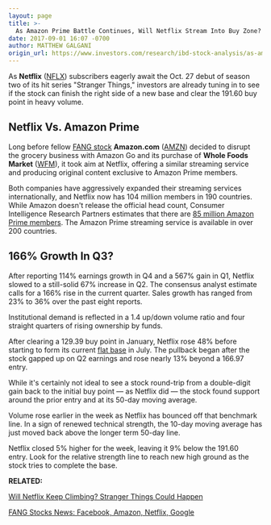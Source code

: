```yaml
---
layout: page
title: >-
  As Amazon Prime Battle Continues, Will Netflix Stream Into Buy Zone?
date: 2017-09-01 16:07 -0700
author: MATTHEW GALGANI
origin_url: https://www.investors.com/research/ibd-stock-analysis/as-amazon-prime-battle-continues-will-netflix-stream-into-buy-zone/
---
```





As **Netflix** ([NFLX](https://research.investors.com/quote.aspx?symbol=NFLX)) subscribers eagerly await the Oct. 27 debut of season two of its hit series "Stranger Things," investors are already tuning in to see if the stock can finish the right side of a new base and clear the 191.60 buy point in heavy volume.


Netflix Vs. Amazon Prime
------------------------


Long before fellow [FANG stock](https://www.investors.com/news/technology/fang-stocks-news-quotes-facebook-amazon-netflix-google/) **Amazon.com** ([AMZN](https://research.investors.com/quote.aspx?symbol=AMZN)) decided to disrupt the grocery business with Amazon Go and its purchase of **Whole Foods Market** ([WFM](https://research.investors.com/quote.aspx?symbol=WFM)), it took aim at Netflix, offering a similar streaming service and producing original content exclusive to Amazon Prime members.









 
 
 Both companies have aggressively expanded their streaming services internationally, and Netflix now has 104 million members in 190 countries.
While Amazon doesn't release the official head count, Consumer Intelligence Research Partners estimates that there are [85 million Amazon Prime members](https://www.investors.com/news/technology/amazon-prime-membership-up-35-as-big-shopping-day-coming/). The Amazon Prime streaming service is available in over 200 countries.


166% Growth In Q3?
------------------


After reporting 114% earnings growth in Q4 and a 567% gain in Q1, Netflix slowed to a still-solid 67% increase in Q2. The consensus analyst estimate calls for a 166% rise in the current quarter. Sales growth has ranged from 23% to 36% over the past eight reports.


Institutional demand is reflected in a 1.4 up/down volume ratio and four straight quarters of rising ownership by funds.


After clearing a 129.39 buy point in January, Netflix rose 48% before starting to form its current [flat base](https://www.investors.com/ibd-university/how-to-buy/common-patterns-3/) in July. The pullback began after the stock gapped up on Q2 earnings and rose nearly 13% beyond a 166.97 entry.



While it's certainly not ideal to see a stock round-trip from a double-digit gain back to the initial buy point — as Netflix did — the stock found support around the prior entry and at its 50-day moving average.


Volume rose earlier in the week as Netflix has bounced off that benchmark line. In a sign of renewed technical strength, the 10-day moving average has just moved back above the longer term 50-day line.


Netflix closed 5% higher for the week, leaving it 9% below the 191.60 entry. Look for the relative strength line to reach new high ground as the stock tries to complete the base.


**RELATED:**


[Will Netflix Keep Climbing? Stranger Things Could Happen](https://www.investors.com/research/ibd-stock-analysis/will-netflix-keep-climbing-stranger-things-could-happen/)


[FANG Stocks News: Facebook, Amazon, Netflix, Google](https://www.investors.com/news/technology/fang-stocks-news-quotes-facebook-amazon-netflix-google/)




